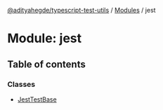 [@adityahegde/typescript-test-utils](../README.md) / [Modules](../modules.md) / jest

# Module: jest

## Table of contents

### Classes

- [JestTestBase](../classes/jest.JestTestBase.md)
